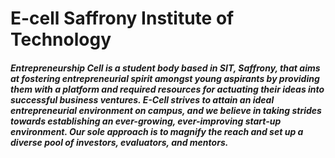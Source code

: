 # E-cell Saffrony Institute of Technology
<h5>Entrepreneurship Cell is a student body based in SIT, Saffrony, that aims at fostering entrepreneurial spirit amongst young aspirants by providing them with a platform and required resources for actuating their ideas into successful business ventures. E-Cell strives to attain an ideal entrepreneurial environment on campus, and we believe in taking strides towards establishing an ever-growing, ever-improving start-up environment. Our sole approach is to magnify the reach and set up a diverse pool of investors, evaluators, and mentors.
</h5>

